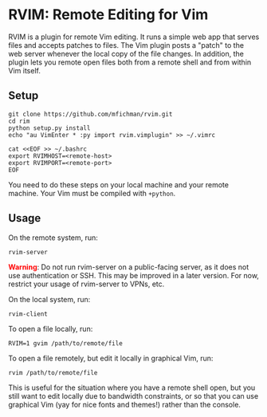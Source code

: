 RVIM: Remote Editing for Vim
============================

RVIM is a plugin for remote Vim editing.  It runs a simple web app that serves
files and accepts patches to files.  The Vim plugin posts a "patch" to the web
server whenever the local copy of the file changes.  In addition, the plugin
lets you remote open files both from a remote shell and from within Vim itself.

Setup
-----

```
git clone https://github.com/mfichman/rvim.git
cd rim
python setup.py install
echo "au VimEnter * :py import rvim.vimplugin" >> ~/.vimrc

cat <<EOF >> ~/.bashrc
export RVIMHOST=<remote-host>
export RVIMPORT=<remote-port>
EOF
```

You need to do these steps on your local machine and your remote machine. 
Your Vim must be compiled with `+python`.

Usage
-----

On the remote system, run:

```
rvim-server
```

<span style='color:red'>**Warning**</span>: Do not run rvim-server on a public-facing
server, as it does not use authentication or SSH.  This may be improved in a
later version.  For now, restrict your usage of rvim-server to VPNs, etc.

On the local system, run:
```
rvim-client
```

To open a file locally, run:
```
RVIM=1 gvim /path/to/remote/file
```

To open a file remotely, but edit it locally in graphical Vim, run:
```
rvim /path/to/remote/file
```

This is useful for the situation where you have a remote shell open, but you still 
want to edit locally due to bandwidth constraints, or so that you can use graphical
Vim (yay for nice fonts and themes!) rather than the console.




